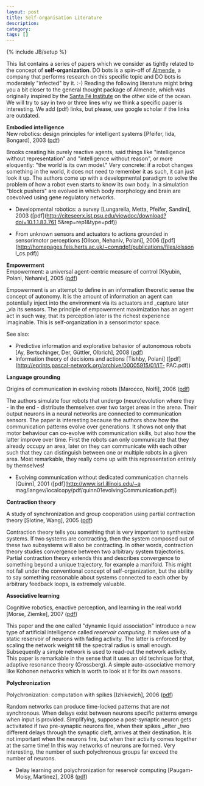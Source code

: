 ```yaml
---
layout: post
title: Self-organisation Literature
description: 
category: 
tags: []
---
```

{% include JB/setup %}

This list contains a series of papers which we consider as tightly related to
the concept of **self-organization**. DO bots is a spin-off of
[Almende](http://www.almende.com), a company that performs research on this
specific topic and DO bots is moderately "infected" by it. :-) Reading the
following literature might bring you a bit closer to the general thought
package of Almende, which was originally inspired by the [Santa Fé
Institute](http://www.santafe.edu) on the other side of the ocean. We will try
to say in two or three lines why we think a specific paper is interesting. We
add (pdf) links, but please, use google scholar if the links are outdated.  
  
**Embodied intelligence**  
New robotics: design principles for intelligent systems [Pfeifer, Iida,
Bongard], 2003 ([pdf](http://citeseerx.ist.psu.edu/viewdoc/download?doi=10.1.1.100.236&rep=rep1&type=pdf))

Brooks creating his purely reactive agents, said things like "intelligence
without representation" and "intelligence without reason", or more eloquently:
"the world is its own model." Very concrete: if a robot changes something in
the world, it does not need to remember it as such, it can just look it up.
The authors come up with a developmental paradigm to solve the problem of how
a robot even starts to know its own body. In a simulation "block pushers" are
evolved in which body morphology and brain are coevolved using gene regulatory
networks.

  * Developmental robotics: a survey [Lungarella, Metta, Pfeifer, Sandini], 2003 ([pdf](http://citeseerx.ist.psu.edu/viewdoc/download?doi=10.1.1.83.761
5&rep=rep1&type=pdf))

  * From unknown sensors and actuators to actions grounded in sensorimotor perceptions [Ollson, Nehaniv, Polani], 2006 ([pdf](http://homepages.feis.herts.ac.uk/~comqdp1/publications/files/olsson
l_cs.pdf))

  
**Empowerment**  
Empowerment: a universal agent-centric measure of control [Klyubin, Polani, Nehaniv], 2005
([pdf](http://homepages.feis.herts.ac.uk/~comqdp1/publications/files/cec2005_klyubin_polani_nehaniv.pdf))

Empowerment is an attempt to define in an information theoretic sense the
concept of autonomy. It is the amount of information an agent can potentially
inject into the environment via its actuators and _capture later _via its
sensors. The principle of empowerment maximization has an agent act in such
way, that its perception later is the richest experience imaginable. This is
self-organization in a sensorimotor space.

See also:

  * Predictive information and explorative behavior of autonomous robots [Ay, Bertschinger, Der, Güttler, Olbrich], 2008 ([pdf](http://www.santafe.edu/media/workingpapers/08-02-006.pdf))
  * Information theory of decisions and actions [Tishby, Polani] ([pdf](http://eprints.pascal-network.org/archive/00005915/01/IT-
PAC.pdf))

  
**Language grounding**

Origins of communication in evolving robots [Marocco, Nolfi], 2006 ([pdf](http://gral.ip.rm.cnr.it/Pubblicazioni/English/Book%20Chapters/marocco_sab9.pdf))

The authors simulate four robots that undergo (neuro)evolution where they - in
the end - distribute themselves over two target areas in the arena. Their
output neurons in a neural networks are connected to communication sensors.
The paper is interesting because the authors show how the communication
patterns evolve over generations. It shows not only that motor behaviour can
co-evolve with communication skills, but also how the latter improve over
time. First the robots can only communicate that they already occupy an area,
later on they can communicate with each other such that they can distinguish
between one or multiple robots in a given area. Most remarkable, they really
come up with this representation entirely by themselves!

  * Evolving communication without dedicated communication channels [Quinn], 2001 ([pdf](http://www.isrl.illinois.edu/~a
mag/langev/localcopy/pdf/quinn01evolvingCommunication.pdf))

  
**Contraction theory**

A study of synchronization and group cooperation using partial contraction
theory [Slotine, Wang], 2005
([pdf](http://web.mit.edu/people/wangwei/CooperativeControl.pdf))

Contraction theory tells you something that is very important to synthesize
systems. If two systems are contracting, then the system composed out of these
two subsystems will also be contracting. In other words, contraction theory
studies convergence between two arbitrary system trajectories. Partial
contraction theory extends this and describes convergence to something beyond
a unique trajectory, for example a manifold. This might not fall under the
conventional concept of self-organization, but the ability to say something
reasonable about systems connected to each other by arbitrary feedback loops,
is extremely valuable.



**Associative learning**

Cognitive robotics, enactive perception, and learning in the real world
[Morse, Ziemke], 2007 ([pdf](http://csjarchive.cogsci.rpi.edu/Proceedings/2007/docs/p485.pdf))

This paper and the one called "dynamic liquid association" introduce a new
type of artificial intelligence called _reservoir computing_. It makes use of
a static reservoir of neurons with fading activity. The latter is enforced by
scaling the network weight till the spectral radius is small enough.
Subsequently a simple network is used to read-out the network activity. This
paper is remarkable in the sense that it uses an old technique for that,
adaptive resonance theory (Grossberg). A simple auto-associative memory like
Kohonen networks which is worth to look at it for its own reasons.



**Polychronization**

Polychronization: computation with spikes [Izhikevich], 2006
([pdf](http://citeseerx.ist.psu.edu/viewdoc/download?doi=10.1.1.125.5672&rep=rep1&type=pdf))

Random networks can produce time-locked patterns that are _not_ synchronous.
When delays exist between neurons specific patterns emerge when input is
provided. Simplifying, suppose a post-synaptic neuron gets activitated if
_two_ pre-synaptic neurons fire, when their spikes _after _two different
delays through the synaptic cleft, arrives at their destination. It is not
important when the neurons fire, but when their activity comes together at the
same time! In this way networks of neurons are formed. Very interesting, the
number of such polychronous groups far exceed the number of neurons.

  * Delay learning and polychronization for reservoir computing [Paugam-Moisy, Martinez], 2008 ([pdf](http://liris.cnrs.fr/Documents/Liris-3399.pdf))


